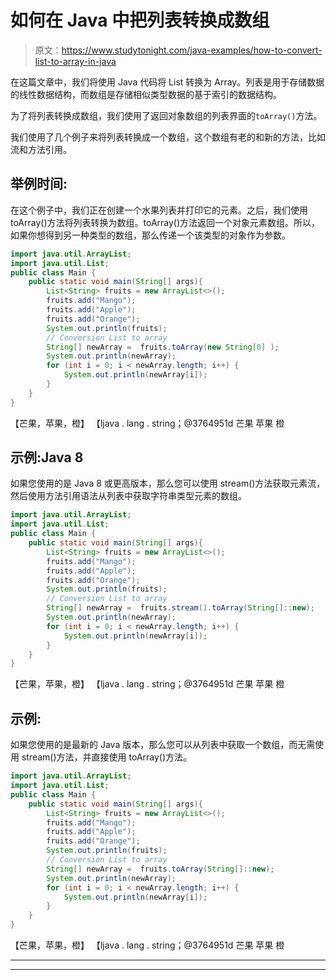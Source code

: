 # 如何在 Java 中把列表转换成数组

> 原文：<https://www.studytonight.com/java-examples/how-to-convert-list-to-array-in-java>

在这篇文章中，我们将使用 Java 代码将 List 转换为 Array。列表是用于存储数据的线性数据结构，而数组是存储相似类型数据的基于索引的数据结构。

为了将列表转换成数组，我们使用了返回对象数组的列表界面的`toArray()`方法。

我们使用了几个例子来将列表转换成一个数组，这个数组有老的和新的方法，比如流和方法引用。

## 举例时间:

在这个例子中，我们正在创建一个水果列表并打印它的元素。之后，我们使用 toArray()方法将列表转换为数组。toArray()方法返回一个对象元素数组。所以，如果你想得到另一种类型的数组，那么传递一个该类型的对象作为参数。

```java
import java.util.ArrayList;
import java.util.List;
public class Main {
	public static void main(String[] args){
		List<String> fruits = new ArrayList<>(); 
		fruits.add("Mango");
		fruits.add("Apple");
		fruits.add("Orange");
		System.out.println(fruits);
		// Conversion List to array
		String[] newArray =  fruits.toArray(new String[0] );
		System.out.println(newArray);
		for (int i = 0; i < newArray.length; i++) {
			System.out.println(newArray[i]);
		}
	}
}
```

【芒果，苹果，橙】
【ljava . lang . string；@3764951d
芒果
苹果
橙

## 示例:Java 8

如果您使用的是 Java 8 或更高版本，那么您可以使用 stream()方法获取元素流，然后使用方法引用语法从列表中获取字符串类型元素的数组。

```java
import java.util.ArrayList;
import java.util.List;
public class Main {
	public static void main(String[] args){
		List<String> fruits = new ArrayList<>(); 
		fruits.add("Mango");
		fruits.add("Apple");
		fruits.add("Orange");
		System.out.println(fruits);
		// Conversion List to array
		String[] newArray =  fruits.stream().toArray(String[]::new);
		System.out.println(newArray);
		for (int i = 0; i < newArray.length; i++) {
			System.out.println(newArray[i]);
		}
	}
}
```

【芒果，苹果，橙】
【ljava . lang . string；@3764951d
芒果
苹果
橙

## 示例:

如果您使用的是最新的 Java 版本，那么您可以从列表中获取一个数组，而无需使用 stream()方法，并直接使用 toArray()方法。

```java
import java.util.ArrayList;
import java.util.List;
public class Main {
	public static void main(String[] args){
		List<String> fruits = new ArrayList<>(); 
		fruits.add("Mango");
		fruits.add("Apple");
		fruits.add("Orange");
		System.out.println(fruits);
		// Conversion List to array
		String[] newArray =  fruits.toArray(String[]::new);
		System.out.println(newArray);
		for (int i = 0; i < newArray.length; i++) {
			System.out.println(newArray[i]);
		}
	}
}
```

【芒果，苹果，橙】
【ljava . lang . string；@3764951d
芒果
苹果
橙

* * *

* * *